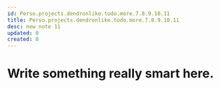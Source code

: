 ```yaml
---
id: Perso.projects.dendronlike.todo.more.7.8.9.10.11
title: Perso.projects.dendronlike.todo.more.7.8.9.10.11
desc: new note 11
updated: 0
created: 0
---
```

# Write something really smart here.
